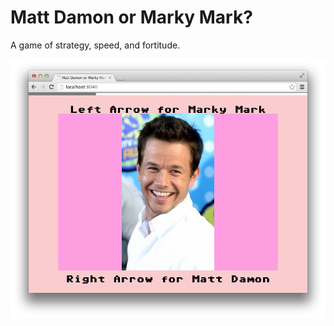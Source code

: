 # Matt Damon or Marky Mark?

A game of strategy, speed, and fortitude.

![](https://github.com/seanewest/mattmark/blob/master/mattormark.png)
